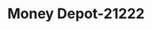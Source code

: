 ---
f_zip-code: 98366
f_state-code: WA
title: Money Depot-21222
f_phone: 360-895-2100
f_city-only: Port Orchard
f_address: 1948 Se Lund Ave Port Orchard
f_location-unique-id: '21222'
slug: money-depot-21222
updated-on: '2024-05-30T13:46:58.046Z'
created-on: '2024-05-30T13:36:59.803Z'
published-on: '2024-05-30T13:54:32.469Z'
f_city-state: cms/city/port-orchard-wa.md
f_company: cms/company/money-depot.md
f_state: cms/state/washington.md
layout: '[payday-loan].html'
tags: payday-loan
---